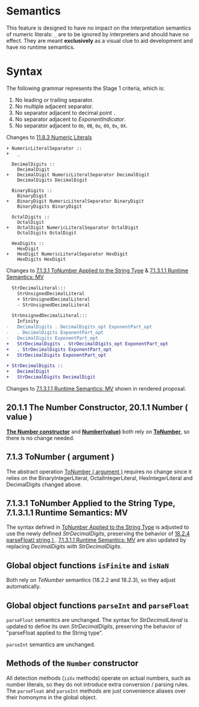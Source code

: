 # Semantics

This feature is designed to have no impact on the interpretation semantics of numeric literals: `_` are to be ignored by interpreters and should have no effect. They are meant **exclusively** as a visual clue to aid development and have no runtime semantics.

# Syntax


The following grammar represents the Stage 1 criteria, which is: 

1. No leading or trailing separator.
2. No multiple adjacent separator.
3. No separator adjacent to decimal point `.`
4. No separator adjacent to _ExponentIndicator_.
5. No separator adjacent to `0b`, `0B`, `0o`, `0O`, `0x`, `0X`.



Changes to [11.8.3 Numeric Literals](https://tc39.github.io/ecma262/#prod-NumericLiteral)

```
+ NumericLiteralSeparator ::
+   _

  DecimalDigits ::
    DecimalDigit
+   DecimalDigit NumericLiteralSeparator DecimalDigit
    DecimalDigits DecimalDigit

  BinaryDigits ::
    BinaryDigit
+   BinaryDigit NumericLiteralSeparator BinaryDigit
    BinaryDigits BinaryDigit  

  OctalDigits ::
    OctalDigit
+   OctalDigit NumericLiteralSeparator OctalDigit
    OctalDigits OctalDigit    

  HexDigits ::
    HexDigit
+   HexDigit NumericLiteralSeparator HexDigit
    HexDigits HexDigit  
```

Changes to [7.1.3.1 ToNumber Applied to the String Type](https://tc39.github.io/ecma262/#sec-tonumber-applied-to-the-string-type) & [7.1.3.1.1 Runtime Semantics: MV](https://tc39.github.io/ecma262/#sec-runtime-semantics-mv-s)

```diff
  StrDecimalLiteral:::
    StrUnsignedDecimalLiteral
    + StrUnsignedDecimalLiteral
    - StrUnsignedDecimalLiteral

  StrUnsignedDecimalLiteral:::
    Infinity
-   DecimalDigits . DecimalDigits_opt ExponentPart_opt 
-   . DecimalDigits ExponentPart_opt 
-   DecimalDigits ExponentPart_opt 
+   StrDecimalDigits . StrDecimalDigits_opt ExponentPart_opt 
+   . StrDecimalDigits ExponentPart_opt 
+   StrDecimalDigits ExponentPart_opt 

+ StrDecimalDigits ::
+   DecimalDigit
+   StrDecimalDigits DecimalDigit
```

Changes to [7.1.3.1.1 Runtime Semantics: MV](https://tc39.github.io/ecma262/#sec-runtime-semantics-mv-s) shown in rendered proposal. 


## 20.1.1 The Number Constructor, 20.1.1 Number ( value )

[**The Number constructor**](https://tc39.github.io/ecma262/#sec-number-constructor-number-value) and [**Number(value)**](https://tc39.github.io/ecma262/#sec-number-constructor-number-value) both rely on [**ToNumber**](https://tc39.github.io/ecma262/#sec-tonumber), so there is no change needed.


## 7.1.3 ToNumber ( argument )

The abstract operation [ToNumber ( argument )](https://tc39.github.io/ecma262/#sec-tonumber) requires no change since it relies on the BinaryIntegerLiteral, OctalIntegerLiteral, HexIntegerLiteral and DecimalDigits changed above.


## 7.1.3.1 ToNumber Applied to the String Type, 7.1.3.1.1 Runtime Semantics: MV

The syntax defined in [ToNumber Applied to the String Type](https://tc39.github.io/ecma262/#sec-tonumber-applied-to-the-string-type) is adjusted to use the newly defined _StrDecimalDigits_, preserving the behavior of [18.2.4 parseFloat( string ) ](https://tc39.github.io/ecma262/#sec-parsefloat-string). [7.1.3.1.1 Runtime Semantics: MV](https://tc39.github.io/ecma262/#sec-runtime-semantics-mv-s) are also updated by replacing _DecimalDigits_ with _StrDecimalDigits_.


## Global object functions `isFinite` and `isNaN`

Both rely on *ToNumber* semantics (18.2.2 and 18.2.3), so they adjust automatically.


## Global object functions `parseInt` and `parseFloat`

`parseFloat` semantics are unchanged. The syntax for _StrDecimalLiteral_ is updated to define its own _StrDecimalDigits_, preserving the behavior of "parseFloat applied to the String type".

`parseInt` semantics are unchanged.

## Methods of the `Number` constructor

All detection methods (`isXx` methods) operate on actual numbers, such as number literals, so they do not introduce extra conversion / parsing rules.  The `parseFloat` and `parseInt` methods are just convenience aliases over their homonyms in the global object.
